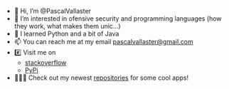 - 👋 Hi, I’m @PascalVallaster
- 👀 I’m interested in ofensive security and programming languages (how they work, what makes them unic...)
- 🌱 I learned Python and a bit of Java
- 📫 You can reach me at my email <a href="mailto:pascalvallaster@gmail.com?subject=Issue/Bug">pascalvallaster@gmail.com</a>
- #️⃣ Visit me on 
    - <a href="https://stackoverflow.com/users/15889585/pascal-vallaster?tab=profile">stackoverflow</a>
    - <a href="https://pypi.org/user/PascalVallaster/">PyPi</a>
- 👨🏼‍💻 Check out my newest <a href="https://github.com/PascalVallaster?tab=repositories">repositories</a> for some cool apps!
